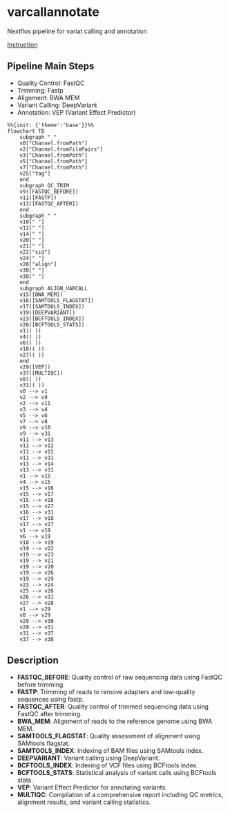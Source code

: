 # varcallannotate
Nextflos pipeline for variat calling and annotation

[Instruction](https://docs.google.com/document/d/11jPyh1NyD_TsrZC6RyAPUcdcDu9lFdHw2Kj4nD7wyvw/edit?pli=1&tab=t.0#heading=h.4ikn9g84g3gq)

## Pipeline Main Steps

- Quality Control: FastQC
- Trimming: Fastp
- Alignment: BWA MEM
- Variant Calling: DeepVariant
- Annotation: VEP (Variant Effect Predictor)

```mermaid
%%{init: {'theme':'base'}}%%
flowchart TB
    subgraph " "
    v0["Channel.fromPath"]
    v2["Channel.fromFilePairs"]
    v3["Channel.fromPath"]
    v5["Channel.fromPath"]
    v7["Channel.fromPath"]
    v25["tag"]
    end
    subgraph QC_TRIM
    v9([FASTQC_BEFORE])
    v11([FASTP])
    v13([FASTQC_AFTER])
    end
    subgraph " "
    v10[" "]
    v12[" "]
    v14[" "]
    v20[" "]
    v21[" "]
    v22["sid"]
    v24[" "]
    v28["align"]
    v30[" "]
    v38[" "]
    end
    subgraph ALIGN_VARCALL
    v15([BWA_MEM])
    v16([SAMTOOLS_FLAGSTAT])
    v17([SAMTOOLS_INDEX])
    v19([DEEPVARIANT])
    v23([BCFTOOLS_INDEX])
    v26([BCFTOOLS_STATS])
    v1(( ))
    v4(( ))
    v6(( ))
    v18(( ))
    v27(( ))
    end
    v29([VEP])
    v37([MULTIQC])
    v8(( ))
    v31(( ))
    v0 --> v1
    v2 --> v9
    v2 --> v11
    v3 --> v4
    v5 --> v6
    v7 --> v8
    v9 --> v10
    v9 --> v31
    v11 --> v13
    v11 --> v12
    v11 --> v15
    v11 --> v31
    v13 --> v14
    v13 --> v31
    v1 --> v15
    v4 --> v15
    v15 --> v16
    v15 --> v17
    v15 --> v18
    v15 --> v27
    v16 --> v31
    v17 --> v18
    v17 --> v27
    v1 --> v19
    v6 --> v19
    v18 --> v19
    v19 --> v22
    v19 --> v23
    v19 --> v21
    v19 --> v20
    v19 --> v26
    v19 --> v29
    v23 --> v24
    v25 --> v26
    v26 --> v31
    v27 --> v28
    v1 --> v29
    v8 --> v29
    v29 --> v30
    v29 --> v31
    v31 --> v37
    v37 --> v38
```
## Description
- **FASTQC_BEFORE**: Quality control of raw sequencing data using FastQC before trimming.
- **FASTP**: Trimming of reads to remove adapters and low-quality sequences using fastp.
- **FASTQC_AFTER**: Quality control of trimmed sequencing data using FastQC after trimming.
- **BWA_MEM**: Alignment of reads to the reference genome using BWA MEM.
- **SAMTOOLS_FLAGSTAT**: Quality assessment of alignment using SAMtools flagstat.
- **SAMTOOLS_INDEX**: Indexing of BAM files using SAMtools index.
- **DEEPVARIANT**: Variant calling using DeepVariant.
- **BCFTOOLS_INDEX**: Indexing of VCF files using BCFtools index.
- **BCFTOOLS_STATS**: Statistical analysis of variant calls using BCFtools stats.
- **VEP**: Variant Effect Predictor for annotating variants.
- **MULTIQC**: Compilation of a comprehensive report including QC metrics, alignment results, and variant calling statistics.

